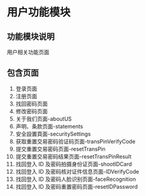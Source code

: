 # 用户功能模块

## 功能模块说明

用户相关功能页面

## 包含页面

1. 登录页面
2. 注册页面
3. 找回密码页面
4. 修改密码页面
5. 关于我们页面-aboutUS
6. 声明、条款页面-statements
7. 安全設置頁面-securitySettings
8. 获取重置交易密码验证码页面-transPinVerifyCode
9. 提交重置交易密码页面-resetTransPin
10. 提交重置交易密码结果页面-resetTransPinResult
11. 找回登入 ID 及密码拍摄身份证页面-shootIDCard
12. 找回登入 ID 及密码核对证件信息页面-IDVerifyCode
13. 找回登入 ID 及密码人脸识别页面-faceRecognition
14. 找回登入 ID 及密码重置密码页面-resetIDPassword
